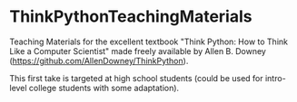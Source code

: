 # ThinkPythonTeachingMaterials
Teaching Materials for the excellent textbook "Think Python: How to Think Like a Computer Scientist" made freely available by Allen B. Downey (https://github.com/AllenDowney/ThinkPython).

This first take is targeted at high school students (could be used for intro-level college students with some adaptation).

